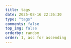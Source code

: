```yaml
---
title: tags
date: 2025-08-16 22:36:30
type: "tags"
comments: false
top_img: false
orderby: random
order: 1, asc for ascending
---
```

